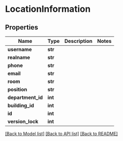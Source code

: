 # LocationInformation

## Properties
Name | Type | Description | Notes
------------ | ------------- | ------------- | -------------
**username** | **str** |  | 
**realname** | **str** |  | 
**phone** | **str** |  | 
**email** | **str** |  | 
**room** | **str** |  | 
**position** | **str** |  | 
**department_id** | **int** |  | 
**building_id** | **int** |  | 
**id** | **int** |  | 
**version_lock** | **int** |  | 

[[Back to Model list]](../README.md#documentation-for-models) [[Back to API list]](../README.md#documentation-for-api-endpoints) [[Back to README]](../README.md)


